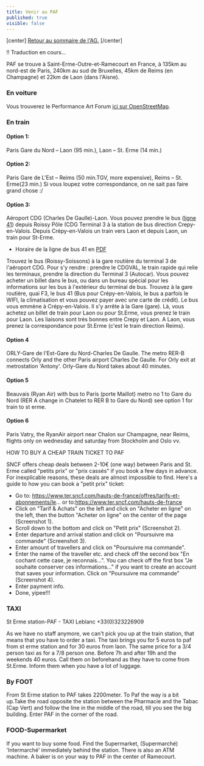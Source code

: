```yaml
---
title: Venir au PAF
published: true
visible: false
---
```


[center]
[Retour au sommaire de l'AG.](/ag2020?classes=btn,btn-primary) 
[/center]

!! Traduction en cours…

PAF se trouve à Saint-Erme-Outre-et-Ramecourt en France, à 135km au nord-est de Paris, 240km au sud de Bruxelles, 45km de Reims (en Champagne) et 22km de Laon (dans l'Aisne).

### En voiture

Vous trouverez le Performance Art Forum [ici sur OpenStreetMap](https://www.openstreetmap.org/node/4346871489).

### En train


#### Option 1: 

Paris Gare du Nord – Laon (95 min.), Laon – St. Erme (14 min.)

#### Option 2: 

Paris Gare de L'Est – Reims (50 min.TGV, more expensive), Reims – St. Erme(23 min.) Si vous loupez votre correspondance, on ne sait pas faire grand chose :/

#### Option 3: 

Aéroport CDG (Charles De Gaulle)-Laon. Vous pouvez prendre le bus ([ligne 41](https://www.oise-mobilite.fr/fr/horaires-de-ligne/6/RouteSchedules/searchlines?PartnerId=0&KeywordsLine=41+CREPY+ROISSY&LineId=101723)) depuis Roissy Pôle (CDG Terminal 3 à la station de bus direction Crepy-en-Valois. Depuis Crépy-en-Valois un train vers Laon et depuis Laon, un train pour St-Erme.

* Horaire de la ligne de bus 41 en [PDF](https://www.oise-mobilite.fr/ftp/documents_SNCF/41-ligne-crepy-roissy-a-partir-du-30-03-20.pdf)

Trouvez le bus (Roissy-Soissons) à la gare routière du terminal 3 de l'aéroport CDG. Pour s'y rendre : prendre le CDGVAL, le train rapide qui relie les terminaux, prendre la direction du Terminal 3 (Autocar). Vous pouvez acheter un billet dans le bus, ou dans un bureau spécial pour les informations sur les bus à l'extérieur du terminal de bus. Trouvez à la gare routière, quai F3, le bus 41 (Bus pour Crépy-en-Valois, le bus a parfois le WIFI, la climatisation et vous pouvez payer avec une carte de crédit). Le bus vous emmène à Crépy-en-Valois. Il s'y arrête à la Gare (gare). Là, vous achetez un billet de train pour Laon ou pour St.Erme, vous prenez le train pour Laon. Les liaisons sont très bonnes entre Crepy et Laon. A Laon, vous prenez la correspondance pour St.Erme (c'est le train direction Reims).

#### Option 4 

ORLY-Gare de l'Est-Gare du Nord-Charles De Gaulle. The metro RER-B connects Orly and the other Paris airport Charles De Gaulle. For Orly exit at metrostation 'Antony'. Orly-Gare du Nord takes about 40 minutes.

#### Option 5 

Beauvais (Ryan Air) with bus to Paris (porte Maillot) metro no 1 to Gare du Nord (RER A change in Chatelet to RER B to Gare du Nord) see option 1 for train to st erme.

#### Option 6 

Paris Vatry, the RyanAir airport near Chalon sur Champagne, near Reims, flights only on wednesday and saturday from Stockholm and Oslo vv.

HOW TO BUY A CHEAP TRAIN TICKET TO PAF

SNCF offers cheap deals between 2-10€ (one way) between Paris and St. Erme called "petits prix" or "prix cassés" if you book a few days in advance. For inexplicable reasons, these deals are almost impossible to find. Here's a guide to how you can book a "petit prix" ticket:

* Go to: https://www.ter.sncf.com/hauts-de-france/offres/tarifs-et-abonnements/le...
or to:https://www.ter.sncf.com/hauts-de-france
* Click on "Tarif & Achats" on the left and click on "Acheter en ligne" on the left, then the button "Acheter on ligne" on the center of the page (Screenshot 1).
* Scroll down to the bottom and click on "Petit prix" (Screenshot 2).
* Enter departure and arrival station and click on "Poursuivre ma commande" (Screenshot 3).
* Enter amount of travellers and click on "Poursuivre ma commande".
* Enter the name of the traveller etc. and check off the second box "En cochant cette case, je reconnais...". You can check off the first box "Je souhaite conserver ces informations..." if you want to create an account that saves your information.
Click on "Poursuivre ma commande" (Screenshot 4).
* Enter payment info.
* Done, yipee!!!

### TAXI

St Erme station-PAF - TAXI Leblanc +33(0)323226909

As we have no staff anymore, we can't pick you up at the train station, that means that you have to order a taxi.
The taxi brings you for 5 euros to paf from st erme station and for 30 euros from laon. The same price for a 3/4 person taxi as for a 7/8 person one. Before 7h and after 19h and the weekends 40 euros.
Call them on beforehand as they have to come from St.Erme.
Inform them when you have a lot of luggage.


### By FOOT
From St Erme station to PAF takes 2200meter. To Paf the way is a bit up.Take the road opposite the station between the Pharmacie and the Tabac (Cap Vert) and follow the line in the middle of the road, till you see the big building. Enter PAF in the corner of the road.



### FOOD-Supermarket
If you want to buy some food. Find the Supermarket, (Supermarché) 'Intermarché' immediately behind the station. There is also an ATM machine. A baker is on your way to PAF in the center of Ramecourt.

